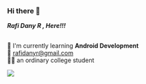 ### Hi there 👋

***Rafi Dany R , Here!!!***
##
:seedling: I'm currently learning **Android Development** \
:email: rafidanyr@gmail.com \
:student: an ordinary college student

![](https://komarev.com/ghpvc/?username=RadRasyad&color=blue)
